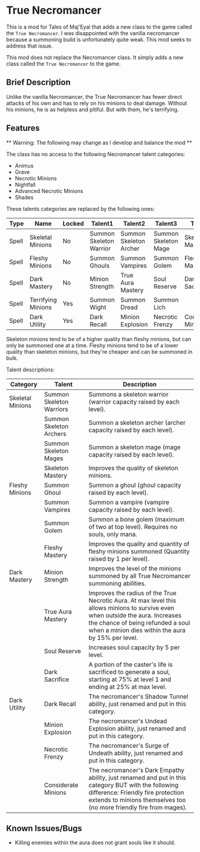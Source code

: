 # True Necromancer

This is a mod for Tales of Maj'Eyal that adds a new class to the game called
the `True Necromancer`. I was disappointed with the vanilla necromancer because
a summoning build is unfortunately quite weak. This mod seeks to address that issue.

This mod does not replace the Necromancer class. It simply adds a new class called the `True Necromancer` to the game.

## Brief Description

Unlike the vanilla Necromancer, the True Necromancer has fewer direct attacks of his own and has to rely on
his minions to deal damage. Without his minions, he is as helpless and pitiful. But with them, he's terrifying.

## Features

** Warning: The following may change as I develop and balance the mod **

The class has no access to the following Necromancer talent categories:
- Animus
- Grave
- Necrotic Minions
- Nightfall
- Advanced Necrotic Minions
- Shades

These talents categories are replaced by the following ones:

| Type | Name | Locked | Talent1 | Talent2 | Talent3 | Talent4 |
| --- | --- | --- | --- | --- | --- | --- |
| Spell | Skeletal Minions | No | Summon Skeleton Warrior | Summon Skeleton Archer | Summon Skeleton Mage | Skeleton Mastery |
| Spell | Fleshy Minions | No | Summon Ghouls | Summon Vampires | Summon Golem | Fleshy Mastery |
| Spell | Dark Mastery | No | Minion Strength | True Aura Mastery | Soul Reserve | Dark Sacrifice |
| Spell | Terrifying Minions | Yes | Summon Wight | Summon Dread | Summon Lich |  |
| Spell | Dark Utility | Yes | Dark Recall | Minion Explosion | Necrotic Frenzy | Considerate Minions |

Skeleton minions tend to be of a higher quality than fleshy minions, but can only be summoned one at a time. Fleshy minions tend to be of a lower quality than skeleton minions, but they're cheaper and can be summoned in bulk.

Talent descriptions:

| Category | Talent | Description |
| --- | --- | --- |
| Skeletal Minions | Summon Skeleton Warriors | Summons a skeleton warrior (warrior capacity raised by each level). |
|  | Summon Skeleton Archers | Summon a skeleton archer (archer capacity raised by each level). |
|  | Summon Skeleton Mages | Summon a skeleton mage (mage capacity raised by each level). |
|  | Skeleton Mastery | Improves the quality of skeleton minions. |
| Fleshy Minions | Summon Ghoul | Summon a ghoul (ghoul capacity raised by each level). |
|  | Summon Vampires | Summon a vampire (vampire capacity raised by each level). |
|  | Summon Golem | Summon a bone golem (maximum of two at top level). Requires no souls, only mana. |
|  | Fleshy Mastery | Improves the quality and quantity of fleshy minions summoned (Quantity raised by 1 per level). |
| Dark Mastery | Minion Strength | Improves the level of the minions summoned by all True Necromancer summoning abilities. |
|  | True Aura Mastery | Improves the radius of the True Necrotic Aura. At max level this allows minions to survive even when outside the aura. Increases the chance of being refunded a soul when a minion dies within the aura by 15% per level. |
|  | Soul Reserve | Increases soul capacity by 5 per level. |
|  | Dark Sacrifice | A portion of the caster's life is sacrificed to generate a soul, starting at 75% at level 1 and ending at 25% at max level. |
| Dark Utility | Dark Recall | The necromancer's Shadow Tunnel ability, just renamed and put in this category. |
|  | Minion Explosion | The necromancer's Undead Explosion ability, just renamed and put in this category. |
|  | Necrotic Frenzy | The necromancer's Surge of Undeath ability, just renamed and put in this category. |
|  | Considerate Minions | The necromancer's Dark Empathy ability, just renamed and put in this category BUT with the following difference: Friendly fire protection extends to minions themselves too (no more friendly fire from mages). |

## Known Issues/Bugs

- Killing enemies within the aura does not grant souls like it should.
